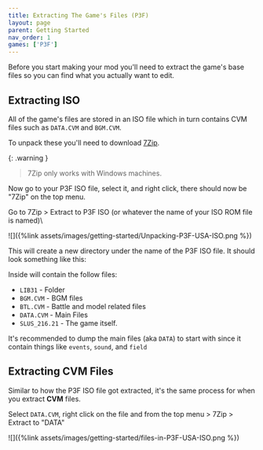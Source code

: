 ```yaml
---
title: Extracting The Game's Files (P3F)
layout: page
parent: Getting Started
nav_order: 1
games: ['P3F']
---
```


Before you start making your mod you'll need to extract the game's base files so you can find what you actually want to edit. 

## Extracting ISO
All of the game's files are stored in an ISO file which in turn contains CVM files such as `DATA.CVM` and `BGM.CVM`.

To unpack these you'll need to download [7Zip](https://www.7-zip.org/).

{: .warning }
> 7Zip only works with Windows machines. 

Now go to your P3F ISO file, select it, and right click, there should now be "7Zip" on the top menu.

Go to 7Zip > Extract to P3F ISO (or whatever the name of your ISO ROM file is named)\

![]({%link assets/images/getting-started/Unpacking-P3F-USA-ISO.png %})

This will create a new directory under the name of the P3F ISO file. It should look something like this:

Inside will contain the follow files:
- `LIB31` - Folder
- `BGM.CVM` - BGM files
- `BTL.CVM` - Battle and model related files
- `DATA.CVM` - Main Files
- `SLUS_216.21` - The game itself.

It's recommended to dump the main files (aka `DATA`) to start with since it contain things like `events`, `sound`, and `field`

## Extracting CVM Files
Similar to how the P3F ISO file got extracted, it's the same process for when you extract **CVM** files.

Select `DATA.CVM`, right click on the file and from the top menu > 7Zip > Extract to "DATA"

![]({%link assets/images/getting-started/files-in-P3F-USA-ISO.png %})
